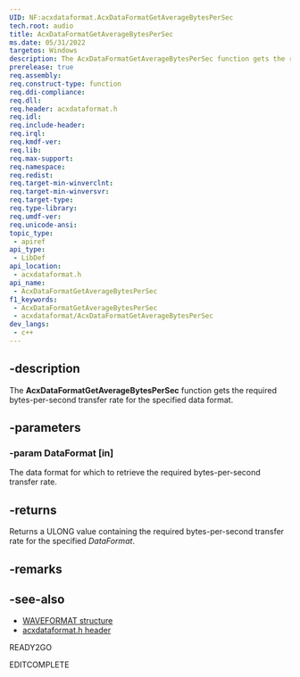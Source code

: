```yaml
---
UID: NF:acxdataformat.AcxDataFormatGetAverageBytesPerSec
tech.root: audio
title: AcxDataFormatGetAverageBytesPerSec
ms.date: 05/31/2022
targetos: Windows
description: The AcxDataFormatGetAverageBytesPerSec function gets the required bytes-per-second transfer rate for the specified data format.
prerelease: true
req.assembly: 
req.construct-type: function
req.ddi-compliance: 
req.dll: 
req.header: acxdataformat.h
req.idl: 
req.include-header: 
req.irql: 
req.kmdf-ver: 
req.lib: 
req.max-support: 
req.namespace: 
req.redist: 
req.target-min-winverclnt: 
req.target-min-winversvr: 
req.target-type: 
req.type-library: 
req.umdf-ver: 
req.unicode-ansi: 
topic_type:
 - apiref
api_type:
 - LibDef
api_location:
 - acxdataformat.h
api_name:
 - AcxDataFormatGetAverageBytesPerSec
f1_keywords:
 - AcxDataFormatGetAverageBytesPerSec
 - acxdataformat/AcxDataFormatGetAverageBytesPerSec
dev_langs:
 - c++
---
```


## -description

The **AcxDataFormatGetAverageBytesPerSec** function gets the required bytes-per-second transfer rate for the specified data format.

## -parameters

### -param DataFormat [in]

The data format for which to retrieve the required bytes-per-second transfer rate.

## -returns

Returns a ULONG value containing the required bytes-per-second transfer rate for the specified *DataFormat*.

## -remarks

## -see-also

- [WAVEFORMAT structure](/windows/win32/api/mmreg/ns-mmreg-waveformat)
- [acxdataformat.h header](index.md)

READY2GO

EDITCOMPLETE
